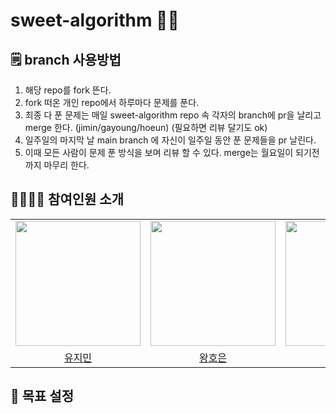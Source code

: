 # sweet-algorithm 🎁💝

## 🗒️ branch 사용방법
1. 해당 repo를 fork 뜬다.
2. fork 떠온 개인 repo에서 하루마다 문제를 푼다.
3. 최종 다 푼 문제는 매일 sweet-algorithm repo 속 각자의 branch에 pr을 날리고 merge 한다. (jimin/gayoung/hoeun)
   (필요하면 리뷰 달기도 ok)
4. 일주일의 마지막 날 main branch 에 자신이 일주일 동안 푼 문제들을 pr 날린다.
5. 이때 모든 사람이 문제 푼 방식을 보며 리뷰 할 수 있다. merge는 월요일이 되기전까지 마무리 한다.

## 👨‍👩‍👧‍👦 참여인원 소개

<table align="center">
  <tr>
    <td>
      <a href="https://github.com/urjimyu">
        <img src="https://avatars.githubusercontent.com/urjimyu" width="200"/>
      </a>
    </td>
    <td>
      <a href="https://github.com/hoeun0723">
        <img src="https://avatars.githubusercontent.com/hoeun0723" width="200"/>
      </a>
    </td>
    <td>
      <a href="https://github.com/imeureka">
        <img src="https://avatars.githubusercontent.com/imeureka" width="200"/>
      </a>
    </td>
  </tr>
  <tr>
    <td align="center">
      <a href="https://github.com/urjimyu">
        유지민
      </a>
    </td>
    <td align="center">
      <a href="https://github.com/hoeun0723">
        왕호은
      </a>
    </td>
    <td align="center">
      <a href="https://github.com/imeureka">
        이가영
      </a>
    </td>
  </tr>
</table>
<table align="center">

## 💪 목표 설정 
 
